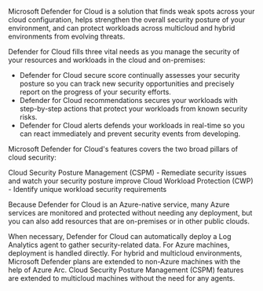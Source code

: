 
Microsoft Defender for Cloud is a solution that finds weak spots across your cloud configuration, helps strengthen the overall security posture of your environment, and can protect workloads across multicloud and hybrid environments from evolving threats.


Defender for Cloud fills three vital needs as you manage the security of your resources and workloads in the cloud and on-premises:

- Defender for Cloud secure score continually assesses your security posture so you can track new security opportunities and precisely report on the progress of your security efforts.
- Defender for Cloud recommendations secures your workloads with step-by-step actions that protect your workloads from known security risks.
- Defender for Cloud alerts defends your workloads in real-time so you can react immediately and prevent security events from developing.


Microsoft Defender for Cloud's features covers the two broad pillars of cloud security:

Cloud Security Posture Management (CSPM) - Remediate security issues and watch your security posture improve
Cloud Workload Protection (CWP) - Identify unique workload security requirements

Because Defender for Cloud is an Azure-native service, many Azure services are monitored and protected without needing any deployment, but you can also add resources that are on-premises or in other public clouds.

When necessary, Defender for Cloud can automatically deploy a Log Analytics agent to gather security-related data. For Azure machines, deployment is handled directly. For hybrid and multicloud environments, 
Microsoft Defender plans are extended to non-Azure machines with the help of Azure Arc. Cloud Security Posture Management (CSPM) features are extended to multicloud machines without the need for any agents.




